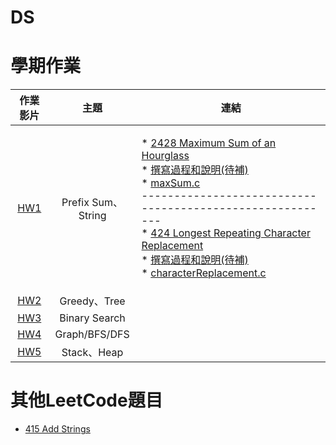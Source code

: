 # DS
# 學期作業

|                                 作業影片                                |                                   主題                                  |                                                                                                                                                                                                                                                                                                                                                                                                                                                                                                              連結                                                                                                                                                                                                                                                                                                                                                                                                                                                                                                             |
|:-------------------------------------------------------------------:|:-----------------------------------------------------------------------:|:-----------------------------------------------------------------------------------------------------------------------------------------------------------------------------------------------------------------------------------------------------------------------------------------------------------------------------------------------------------------------------------------------------------------------------------------------------------------------------------------------------------------------------------------------------------------------------------------------------------------------------------------------------------------------------------------------------------------------------------------------------------------------------------------------------------------------------------------------------------------------------------------------------------------------------------------------------------------------------------------------------------------------------:|
| [HW1](https://youtu.be/EvQ_zUZbB9s)|Prefix Sum、String| <p align="left">* [2428 Maximum Sum of an Hourglass](https://leetcode.com/problems/maximum-sum-of-an-hourglass)<br>* [撰寫過程和說明(待補)]()<br>* [maxSum.c](https://github.com/chenangel89/DS/blob/main/HW1/maxSum.c)<br>---------------------------------------------------------<br>* [424 Longest Repeating Character Replacement](https://leetcode.com/problems/longest-repeating-character-replacement)<br>* [撰寫過程和說明(待補)]()<br>* [characterReplacement.c](https://github.com/chenangel89/DS/blob/main/HW1/characterReplacement.c)</p> | 
| [HW2]() |Greedy、Tree| <p align="left">   |
| [HW3]() |Binary Search| <p align="left">  |
| [HW4]() |Graph/BFS/DFS| <p align="left">  |
| [HW5]() |Stack、Heap| <p align="left">     |

# 其他LeetCode題目
* [415 Add Strings]([https://leetcode.com/problems/longest-repeating-character-replacement](https://leetcode.com/problems/add-strings))
